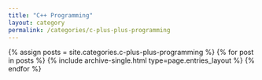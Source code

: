 ```yaml
---
title: "C++ Programming"
layout: category
permalink: /categories/c-plus-plus-programming
---
```


{% assign posts = site.categories.c-plus-plus-programming %}
{% for post in posts %} {% include archive-single.html type=page.entries_layout %} {% endfor %}
